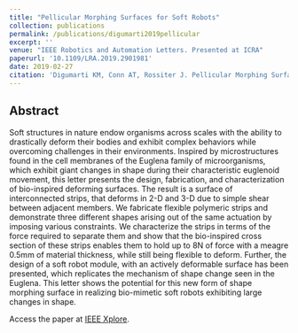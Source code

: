 ```yaml
---
title: "Pellicular Morphing Surfaces for Soft Robots"
collection: publications
permalink: /publications/digumarti2019pellicular
excerpt: ''
venue: "IEEE Robotics and Automation Letters. Presented at ICRA"
paperurl: '10.1109/LRA.2019.2901981'
date: 2019-02-27
citation: 'Digumarti KM, Conn AT, Rossiter J. Pellicular Morphing Surfaces for Soft Robots. In 2018 IEEE Robotics and Automation letters 2019 Volume 4 Issue 3 July 2019 (pp. 2304-2309). IEEE.'
---
```


## Abstract
Soft structures in nature endow organisms across scales with the ability to drastically deform their bodies and exhibit complex behaviors while overcoming challenges in their environments. Inspired by microstructures found in the cell membranes of the Euglena family of microorganisms, which exhibit giant changes in shape during their characteristic euglenoid movement, this letter presents the design, fabrication, and characterization of bio-inspired deforming surfaces. The result is a surface of interconnected strips, that deforms in 2-D and 3-D due to simple shear between adjacent members. We fabricate flexible polymeric strips and demonstrate three different shapes arising out of the same actuation by imposing various constraints. We characterize the strips in terms of the force required to separate them and show that the bio-inspired cross section of these strips enables them to hold up to 8N of force with a meagre 0.5mm of material thickness, while still being flexible to deform. Further, the design of a soft robot module, with an actively deformable surface has been presented, which replicates the mechanism of shape change seen in the Euglena. This letter shows the potential for this new form of shape morphing surface in realizing bio-mimetic soft robots exhibiting large changes in shape.

Access the paper at [IEEE Xplore](https://ieeexplore.ieee.org/abstract/document/8653848).